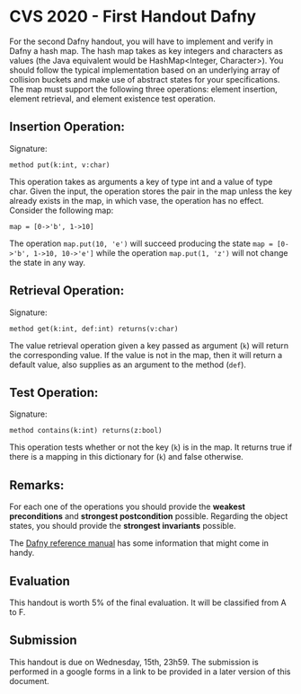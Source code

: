 # CVS 2020 - First Handout Dafny

For the second Dafny handout, you will have to implement and verify in Dafny a hash map. The hash map takes as key integers and characters as values (the Java equivalent would be HashMap<Integer, Character>). You should follow the typical implementation based on an underlying array of collision buckets and make use of abstract states for your specifications. The map must support the following three operations: element insertion, element retrieval, and element existence test operation.

## Insertion Operation: 
Signature:
```
method put(k:int, v:char)
```

This operation takes as arguments a key of type int and a value of type char. Given the input, the operation stores the pair in the map unless the key already exists in the map, in which vase, the operation has no effect. Consider the following map:

```map = [0->'b', 1->10]```

The operation ```map.put(10, 'e')``` will succeed producing the state ```map = [0->'b', 1->10, 10->'e']``` while the operation ```map.put(1, 'z')``` will not change the state in any way.

## Retrieval Operation: 
Signature:
```
method get(k:int, def:int) returns(v:char)
```

The value retrieval operation given a key passed as argument (```k```) will return the corresponding value. If the value is not in the map, then it will return a default value, also supplies as an argument to the method (```def```).

## Test Operation: 
Signature:
```
method contains(k:int) returns(z:bool)
```
This operation tests whether or not the key (```k```) is in the map. It returns true if there is a mapping in this dictionary for (```k```) and false otherwise.


## Remarks:

For each one of the operations you should provide the **weakest preconditions** and **strongest postcondition** possible. Regarding the object states, you should provide the **strongest invariants** possible.

The [Dafny reference manual](http://homepage.cs.uiowa.edu/~tinelli/classes/181/Papers/dafny-reference.pdf) has some information that might come in handy.


## Evaluation

This handout is worth 5% of the final evaluation. It will be classified from A to F. 

## Submission 

This handout is due on Wednesday, 15th, 23h59. The submission is performed in a google forms in a link to be provided in a later version of this document.